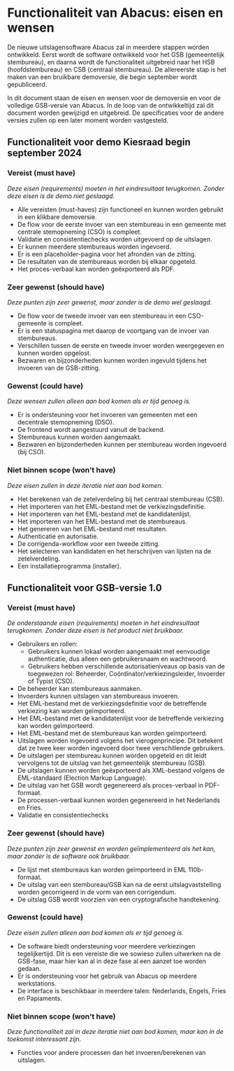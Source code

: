 # Functionaliteit van Abacus: eisen en wensen

De nieuwe uitslagensoftware Abacus zal in meerdere stappen worden ontwikkeld. Eerst wordt de software ontwikkeld voor het GSB (gemeentelijk stembureau), en daarna wordt de functionaliteit uitgebreid naar het HSB (hoofdstembureau) en CSB (centraal stembureau).
De allereerste stap is het maken van een bruikbare demoversie, die begin september wordt gepubliceerd.

In dit document staan de eisen en wensen voor de demoversie en voor de volledige GSB-versie van Abacus.
In de loop van de ontwikkeltijd zal dit document worden gewijzigd en uitgebreid. De specificaties voor de andere versies zullen op een later moment worden vastgesteld.

## Functionaliteit voor demo Kiesraad begin september 2024

### Vereist (must have)

*Deze eisen (requirements) moeten in het eindresultaat terugkomen. Zonder deze eisen is de demo niet geslaagd.*

- Alle vereisten (must-haves) zijn functioneel en kunnen worden gebruikt in een klikbare demoversie.
- De flow voor de eerste invoer van een stembureau in een gemeente met centrale stemopneming (CSO) is compleet.
- Validatie en consistentiechecks worden uitgevoerd op de uitslagen.
- Er kunnen meerdere stembureaus worden ingevoerd.
- Er is een placeholder-pagina voor het afronden van de zitting.
- De resultaten van de stembureaus worden bij elkaar opgeteld.
- Het proces-verbaal kan worden geëxporteerd als PDF.

### Zeer gewenst (should have)

*Deze punten zijn zeer gewenst, maar zonder is de demo wel geslaagd.*

- De flow voor de tweede invoer van een stembureau in een CSO-gemeente is compleet.
- Er is een statuspagina met daarop de voortgang van de invoer van stembureaus.
- Verschillen tussen de eerste en tweede invoer worden weergegeven en kunnen worden opgelost.
- Bezwaren en bijzonderheden kunnen worden ingevuld tijdens het invoeren van de GSB-zitting.

### Gewenst (could have)

*Deze wensen zullen alleen aan bod komen als er tijd genoeg is.*

- Er is ondersteuning voor het invoeren van gemeenten met een decentrale stemopneming (DSO).
- De frontend wordt aangestuurd vanuit de backend.
- Stembureaus kunnen worden aangemaakt.
- Bezwaren en bijzonderheden kunnen per stembureau worden ingevoerd (bij CSO).

### Niet binnen scope (won't have)

*Deze eisen zullen in deze iteratie niet aan bod komen.*

- Het berekenen van de zetelverdeling bij het centraal stembureau (CSB).
- Het importeren van het EML-bestand met de verkiezingsdefinitie.
- Het importeren van het EML-bestand met de kandidatenlijst.
- Het importeren van het EML-bestand met de stembureaus.
- Het genereren van het EML-bestand met resultaten.
- Authenticatie en autorisatie.
- De corrigenda-workflow voor een tweede zitting.
- Het selecteren van kandidaten en het herschrijven van lijsten na de zetelverdeling.
- Een installatieprogramma (installer).

## Functionaliteit voor GSB-versie 1.0

### Vereist (must have)

*De onderstaande eisen (requirements) moeten in het eindresultaat terugkomen. Zonder deze eisen is het product niet bruikbaar.*

- Gebruikers en rollen:
  - Gebruikers kunnen lokaal worden aangemaakt met eenvoudige authenticatie, dus alleen een gebruikersnaam en wachtwoord.
  - Gebruikers hebben verschillende autorisatieniveaus op basis van de toegewezen rol: Beheerder, Coördinator/verkiezingsleider, Invoerder of Typist (CSO).
- De beheerder kan stembureaus aanmaken.
- Invoerders kunnen uitslagen van stembureaus invoeren.
- Het EML-bestand met de verkiezingsdefinitie voor de betreffende verkiezing kan worden geïmporteerd.
- Het EML-bestand met de kandidatenlijst voor de betreffende verkiezing kan worden geïmporteerd.
- Het EML-bestand met de stembureaus kan worden geïmporteerd.
- Uitslagen worden ingevoerd volgens het vierogenprincipe. Dit betekent dat ze twee keer worden ingevoerd door twee verschillende gebruikers.
- De uitslagen per stembureau kunnen worden opgeteld en dit leidt vervolgens tot de uitslag van het gemeentelijk stembureau (GSB).
- De uitslagen kunnen worden geëxporteerd als XML-bestand volgens de EML-standaard (Election Markup Language).
- De uitslag van het GSB wordt gegenereerd als proces-verbaal in PDF-formaat.
- De processen-verbaal kunnen worden gegenereerd in het Nederlands en Fries.
- Validatie en consistentiechecks

### Zeer gewenst (should have)

*Deze punten zijn zeer gewenst en worden geïmplementeerd als het kan, maar zonder is de software ook bruikbaar.*

- De lijst met stembureaus kan worden geïmporteerd in EML 110b-formaat.
- De uitslag van een stembureau/GSB kan na de eerst uitslagvaststelling worden gecorrigeerd in de vorm van een corrigendum.
- De uitslag GSB wordt voorzien van een cryptografische handtekening.

### Gewenst (could have)

*Deze eisen zullen alleen aan bod komen als er tijd genoeg is.*

- De software biedt ondersteuning voor meerdere verkiezingen tegelijkertijd. Dit is een vereiste die we sowieso zullen uitwerken na de GSB-fase, maar hier kan al in deze fase al een aanzet toe worden gedaan.
- Er is ondersteuning voor het gebruik van Abacus op meerdere werkstations.
- De interface is beschikbaar in meerdere talen: Nederlands, Engels, Fries en Papiaments.

### Niet binnen scope (won't have)

*Deze functionaliteit zal in deze iteratie niet aan bod komen, maar kan in de toekomst interessant zijn.*

- Functies voor andere processen dan het invoeren/berekenen van uitslagen.
